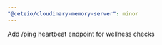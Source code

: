 ```yaml
---
"@ceteio/cloudinary-memory-server": minor
---
```


Add /ping heartbeat endpoint for wellness checks
